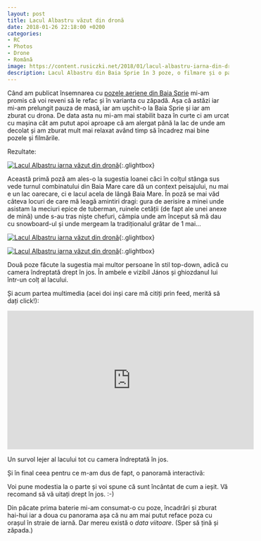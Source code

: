 ```yaml
---
layout: post
title: Lacul Albastru văzut din dronă
date: 2018-01-26 22:18:00 +0200
categories:
- RC
- Photos
- Drone
- Română
image: https://content.rusiczki.net/2018/01/lacul-albastru-iarna-din-drona-1-1000x750.jpg
description: Lacul Albastru din Baia Sprie în 3 poze, o filmare și o panoramă făcute cu drona iarna.
---
```

Când am publicat însemnarea cu [pozele aeriene din Baia Sprie](https://www.rusiczki.net/2018/01/13/imagini-aeriene-de-final-de-an/) mi-am promis că voi reveni să le refac și în varianta cu zăpadă. Așa că astăzi iar mi-am prelungit pauza de masă, iar am ușchit-o la Baia Sprie și iar am zburat cu drona. De data asta nu mi-am mai stabilit baza în curte ci am urcat cu mașina cât am putut apoi aproape că am alergat până la lac de unde am decolat și am zburat mult mai relaxat având timp să încadrez mai bine pozele și filmările.

Rezultate:

[![Lacul Albastru iarna văzut din dronă](https://content.rusiczki.net/2018/01/lacul-albastru-iarna-din-drona-1-1000x750.jpg)](https://content.rusiczki.net/2018/01/lacul-albastru-iarna-din-drona-1.jpg){:.glightbox}

Această primă poză am ales-o la sugestia Ioanei căci în colțul stânga sus vede turnul combinatului din Baia Mare care dă un context peisajului, nu mai e un lac oarecare, ci e lacul acela de lângă Baia Mare. În poză se mai văd câteva locuri de care mă leagă amintiri dragi: gura de aerisire a minei unde asistam la meciuri epice de tuberman, ruinele cetății (de fapt ale unei anexe de mină) unde s-au tras niște chefuri, câmpia unde am început să mă dau cu snowboard-ul și unde mergeam la tradiționalul grătar de 1 mai...

[![Lacul Albastru iarna văzut din dronă](https://content.rusiczki.net/2018/01/lacul-albastru-iarna-din-drona-2-1000x750.jpg)](https://content.rusiczki.net/2018/01/lacul-albastru-iarna-din-drona-2.jpg){:.glightbox}

[![Lacul Albastru iarna văzut din dronă](https://content.rusiczki.net/2018/01/lacul-albastru-iarna-din-drona-3-1000x750.jpg)](https://content.rusiczki.net/2018/01/lacul-albastru-iarna-din-drona-3.jpg){:.glightbox}

Două poze făcute la sugestia mai multor persoane în stil top-down, adică cu camera îndreptată drept în jos. În ambele e vizibil János și ghiozdanul lui într-un colț al lacului.

Și acum partea multimedia (acei doi inși care mă citiți prin feed, merită să dați click!):

<div class="video-wrapper"><iframe width="560" height="315" src="https://www.youtube.com/embed/DELZ1EbqZfw?rel=0&amp;showinfo=0" frameborder="0" gesture="media" allow="encrypted-media" allowfullscreen></iframe></div>

Un survol lejer al lacului tot cu camera îndreptată în jos.

Și în final ceea pentru ce m-am dus de fapt, o panoramă interactivă:

<p><script src="https://static.kuula.io/embed.js" data-kuula="https://kuula.co/share/7ldy9?fs=1&vr=0&thumbs=1&chromeless=0&logo=0" data-width="100%" data-height="640px"></script></p>

Voi pune modestia la o parte și voi spune că sunt încântat de cum a ieșit. Vă recomand să vă uitați drept în jos. :-)

Din păcate prima baterie mi-am consumat-o cu poze, încadrări și zburat hai-hui iar a doua cu panorama așa că nu am mai putut reface poza cu orașul în straie de iarnă. Dar mereu există o *data viitoare*. (Sper să țină și zăpada.)
